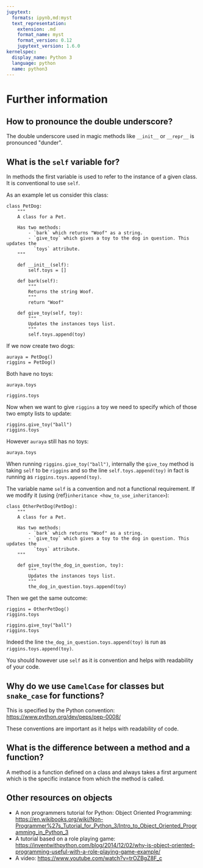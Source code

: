 ```yaml
---
jupytext:
  formats: ipynb,md:myst
  text_representation:
    extension: .md
    format_name: myst
    format_version: 0.12
    jupytext_version: 1.6.0
kernelspec:
  display_name: Python 3
  language: python
  name: python3
---
```


# Further information

## How to pronounce the double underscore?

The double underscore used in magic methods like `__init__` or `__repr__` is
pronounced "dunder".

## What is the `self` variable for?

In methods the first variable is used to refer to the instance of a given class.
It is conventional to use `self`.

As an example let us consider this class:

```{code-cell} ipython3
class PetDog:
    """
    A class for a Pet.

    Has two methods:
        - `bark` which returns "Woof" as a string.
        - `give_toy` which gives a toy to the dog in question. This updates the
          `toys` attribute.
    """

    def __init__(self):
        self.toys = []

    def bark(self):
        """
        Returns the string Woof.
        """
        return "Woof"

    def give_toy(self, toy):
        """
        Updates the instances toys list.
        """
        self.toys.append(toy)
```

If we now create two dogs:

```{code-cell} ipython3
auraya = PetDog()
riggins = PetDog()
```

Both have no toys:

```{code-cell} ipython3
auraya.toys
```

```{code-cell} ipython3
riggins.toys
```

Now when we want to give `riggins` a toy we need to specify which of those two
empty lists to update:

```{code-cell} ipython3
riggins.give_toy("ball")
riggins.toys
```

However `auraya` still has no toys:

```{code-cell} ipython3
auraya.toys
```

When running `riggins.give_toy("ball")`, internally the `give_toy` method is
taking `self` to be `riggins` and so the
line `self.toys.append(toy)` in fact is running as `riggins.toys.append(toy)`.

The variable name `self` is a convention and not a functional requirement.
If we modify it (using {ref}`inheritance <how_to_use_inheritance>`):

```{code-cell} ipython3
class OtherPetDog(PetDog):
    """
    A class for a Pet.

    Has two methods:
        - `bark` which returns "Woof" as a string.
        - `give_toy` which gives a toy to the dog in question. This updates the
          `toys` attribute.
    """

    def give_toy(the_dog_in_question, toy):
        """
        Updates the instances toys list.
        """
        the_dog_in_question.toys.append(toy)
```

Then we get the same outcome:

```{code-cell} ipython3
riggins = OtherPetDog()
riggins.toys
```

```{code-cell} ipython3
riggins.give_toy("ball")
riggins.toys
```

Indeed the line `the_dog_in_question.toys.append(toy)` is run as
`riggins.toys.append(toy)`.

You should however use `self` as it is convention and helps with readability of
your code.

## Why do we use `CamelCase` for classes but `snake_case` for functions?

This is specified by the Python convention:
<https://www.python.org/dev/peps/pep-0008/>

These conventions are important as it helps with readability of code.

## What is the difference between a method and a function?

A method is a function defined on a class and always takes a first argument
which is the specific instance from which the method is called.

## Other resources on objects

- A non programmers tutorial for Python: Object Oriented Programming:
  <https://en.wikibooks.org/wiki/Non-Programmer%27s_Tutorial_for_Python_3/Intro_to_Object_Oriented_Programming_in_Python_3>
- A tutorial based on a role playing game:
  <https://inventwithpython.com/blog/2014/12/02/why-is-object-oriented-programming-useful-with-a-role-playing-game-example/>
- A video: <https://www.youtube.com/watch?v=trOZBgZ8F_c>
